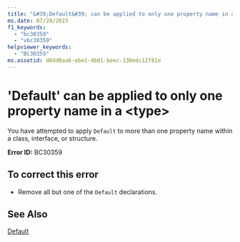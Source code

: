 ```yaml
---
title: "&#39;Default&#39; can be applied to only one property name in a &lt;type&gt;"
ms.date: 07/20/2015
f1_keywords: 
  - "bc30359"
  - "vbc30359"
helpviewer_keywords: 
  - "BC30359"
ms.assetid: d8dd0aa6-ebe1-4601-beec-130edc12f81e
---
```

# &#39;Default&#39; can be applied to only one property name in a &lt;type&gt;
You have attempted to apply `Default` to more than one property name within a class, interface, or structure.  
  
 **Error ID:** BC30359  
  
## To correct this error  
  
- Remove all but one of the `Default` declarations.  
  
## See Also  
 [Default](../../visual-basic/language-reference/modifiers/default.md)
